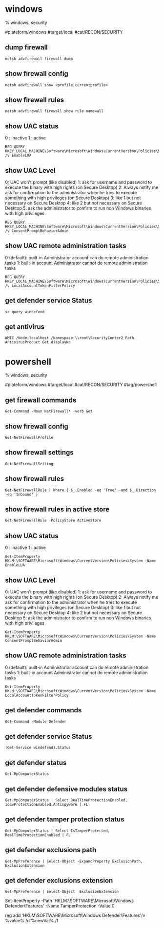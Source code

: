 # windows
% windows, security

#plateform/windows #target/local #cat/RECON/SECURITY

## dump firewall
```
netsh advfirewall firewall dump
```

## show firewall config
```
netsh advfirewall show <profile|currentprofile>
```

## show firewall rules
```
netsh advfirewall firewall show rule name=all
```

## show UAC status
0 : inactive
1 : active
```
REG QUERY HKEY_LOCAL_MACHINE\Software\Microsoft\Windows\CurrentVersion\Policies\System\ /v EnableLUA
```

## show UAC Level
0: UAC won't prompt (like disabled)
1: ask for username and password to execute the binary with high rights (on Secure Desktop)
2: Always notify me ask for confirmation to the administrator when he tries to execute something with high privileges (on Secure Desktop)
3: like 1 but not necessary on Secure Desktop
4: like 2 but not necessary on Secure Desktop
5: ask the administrator to confirm to run non Windows binaries with high privileges
```
REG QUERY HKEY_LOCAL_MACHINE\Software\Microsoft\Windows\CurrentVersion\Policies\System\ /v ConsentPromptBehaviorAdmin
```

## show UAC remote administration tasks
0 (default): built-in Administrator account can do remote administration tasks
1: built-in account Administrator cannot do remote administration tasks
```
REG QUERY HKEY_LOCAL_MACHINE\Software\Microsoft\Windows\CurrentVersion\Policies\System\ /v LocalAccountTokenFilterPolicy
```

## get defender service Status
```
sc query windefend
```

## get antivirus
```
WMIC /Node:localhost /Namespace:\\root\SecurityCenter2 Path AntivirusProduct Get displayNa
```


# powershell
% windows, security

#plateform/windows #target/local #cat/RECON/SECURITY #tag/powershell 

## get firewall commands
```
Get-Command -Noun NetFirewall* -verb Get
```


## show firewall config
```
Get-NetFirewallProfile
```


## show firewall settings
```
Get-NetFirewallSetting
```

## show firewall rules
```
Get-NetFirewallRule | Where { $_.Enabled -eq 'True' -and $_.Direction -eq 'Inbound' }
```

## show firewall rules in active store
```powershell
Get-NetFirewallRule -PolicyStore ActiveStore
```

## show UAC status
0 : inactive
1 : active
```
Get-ItemProperty HKLM:\SOFTWARE\Microsoft\Windows\CurrentVersion\Policies\System -Name EnableLUA
```

## show UAC Level
0: UAC won't prompt (like disabled)
1: ask for username and password to execute the binary with high rights (on Secure Desktop)
2: Always notify me ask for confirmation to the administrator when he tries to execute something with high privileges (on Secure Desktop)
3: like 1 but not necessary on Secure Desktop
4: like 2 but not necessary on Secure Desktop
5: ask the administrator to confirm to run non Windows binaries with high privileges
```
Get-ItemProperty HKLM:\SOFTWARE\Microsoft\Windows\CurrentVersion\Policies\System -Name ConsentPromptBehaviorAdmin
```

## show UAC remote administration tasks
0 (default): built-in Administrator account can do remote administration tasks
1: built-in account Administrator cannot do remote administration tasks
```
Get-ItemProperty HKLM:\SOFTWARE\Microsoft\Windows\CurrentVersion\Policies\System -Name LocalAccountTokenFilterPolicy
```

## get defender commands
```
Get-Command -Module Defender
```

## get defender service Status
```
(Get-Service windefend).Status
```

## get defender status
```
Get-MpComputerStatus
```

## get defender defensive modules status
```
Get-MpComputerStatus | Select RealTimeProtectionEnabled, IoavProtectionEnabled,Antispyware | FL
```

## get defender tamper protection status
```
Get-MpComputerStatus | Select IsTamperProtected, RealTimeProtectionEnabled | FL
```

## get defender exclusions path
```
Get-MpPreference | Select-Object -ExpandProperty ExclusionPath, ExclusionExtension
```

## get defender exclusions extension
```
Get-MpPreference | Select-Object  ExclusionExtension
```

Set-ItemProperty -Path 'HKLM:\SOFTWARE\Microsoft\Windows Defender\Features' -Name TamperProtection -Value 0

reg add 'HKLM\SOFTWARE\Microsoft\Windows Defender\Features'/v %value% /d %newVal% /f